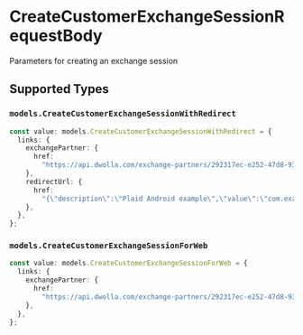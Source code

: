 # CreateCustomerExchangeSessionRequestBody

Parameters for creating an exchange session


## Supported Types

### `models.CreateCustomerExchangeSessionWithRedirect`

```typescript
const value: models.CreateCustomerExchangeSessionWithRedirect = {
  links: {
    exchangePartner: {
      href:
        "https://api.dwolla.com/exchange-partners/292317ec-e252-47d8-93c3-2d128e037aa4",
    },
    redirectUrl: {
      href:
        "{\"description\":\"Plaid Android example\",\"value\":\"com.example.app123\"}",
    },
  },
};
```

### `models.CreateCustomerExchangeSessionForWeb`

```typescript
const value: models.CreateCustomerExchangeSessionForWeb = {
  links: {
    exchangePartner: {
      href:
        "https://api.dwolla.com/exchange-partners/292317ec-e252-47d8-93c3-2d128e037aa4",
    },
  },
};
```

